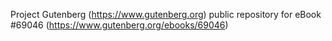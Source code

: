 Project Gutenberg (https://www.gutenberg.org) public repository for eBook #69046 (https://www.gutenberg.org/ebooks/69046)
